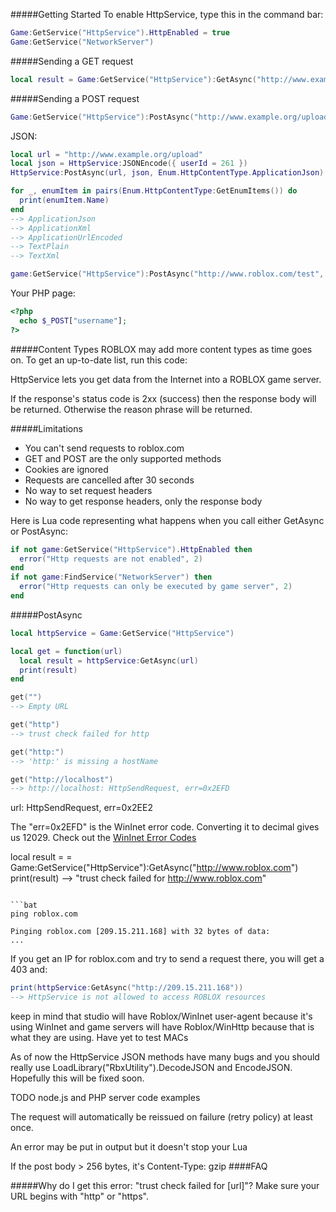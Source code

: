 #####Getting Started
To enable HttpService, type this in the command bar:
```lua
Game:GetService("HttpService").HttpEnabled = true
Game:GetService("NetworkServer")
```

#####Sending a GET request
```lua
local result = Game:GetService("HttpService"):GetAsync("http://www.example.org/some-page")
```

#####Sending a POST request
```lua
Game:GetService("HttpService"):PostAsync("http://www.example.org/upload", "test", Enum.HttpContentType.TextPlain)
```

JSON:
```lua
local url = "http://www.example.org/upload"
local json = HttpService:JSONEncode({ userId = 261 })
HttpService:PostAsync(url, json, Enum.HttpContentType.ApplicationJson)
```

```lua
for _, enumItem in pairs(Enum.HttpContentType:GetEnumItems()) do
  print(enumItem.Name)
end
--> ApplicationJson
--> ApplicationXml
--> ApplicationUrlEncoded
--> TextPlain
--> TextXml
```

```lua
game:GetService("HttpService"):PostAsync("http://www.roblox.com/test", "username=Shedletsky&password=hunter2", Enum.HttpContentType.ApplicationUrlEncoded)
```

Your PHP page:

```php
<?php
  echo $_POST["username"];
?>
```

#####Content Types
ROBLOX may add more content types as time goes on. To get an up-to-date list, run this code:


HttpService lets you get data from the Internet into a ROBLOX game server.

If the response's status code is 2xx (success) then the response body will be returned. Otherwise the reason phrase will be returned.

#####Limitations
* You can't send requests to roblox.com
* GET and POST are the only supported methods
* Cookies are ignored
* Requests are cancelled after 30 seconds
* No way to set request headers
* No way to get response headers, only the response body

Here is Lua code representing what happens when you call
either GetAsync or PostAsync:
```lua
if not game:GetService("HttpService").HttpEnabled then
  error("Http requests are not enabled", 2)
end
if not game:FindService("NetworkServer") then
  error("Http requests can only be executed by game server", 2)
end
```

#####PostAsync

```lua
local httpService = Game:GetService("HttpService")

local get = function(url)
  local result = httpService:GetAsync(url)
  print(result)
end

get("")
--> Empty URL

get("http")
--> trust check failed for http

get("http:")
--> 'http:' is missing a hostName

get("http://localhost")
--> http://localhost: HttpSendRequest, err=0x2EFD
```

url: HttpSendRequest, err=0x2EE2

The "err=0x2EFD" is the WinInet error code. Converting it to decimal gives us 12029. Check out the [WinInet Error Codes](http://support.microsoft.com/kb/193625)

local result = = Game:GetService("HttpService"):GetAsync("http://www.roblox.com")
print(result) --> "trust check failed for http://www.roblox.com"
```

```bat
ping roblox.com

Pinging roblox.com [209.15.211.168] with 32 bytes of data:
...
```

If you get an IP for roblox.com and try to send a request there, you will get a 403 and:

```lua
print(httpService:GetAsync("http://209.15.211.168"))
--> HttpService is not allowed to access ROBLOX resources
```

keep in mind that studio will have Roblox/WinInet user-agent because it's using WinInet and game servers will have Roblox/WinHttp because that is what they are using. Have yet to test MACs

As of now the HttpService JSON methods have many bugs and you should really use LoadLibrary("RbxUtility").DecodeJSON and EncodeJSON. Hopefully this will be fixed soon.

TODO node.js and PHP server code examples

The request will automatically be reissued on failure (retry policy) at least once.

An error may be put in output but it doesn't stop your Lua

If the post body > 256 bytes, it's Content-Type: gzip
####FAQ

#####Why do I get this error: "trust check failed for [url]"?
Make sure your URL begins with "http" or "https".
